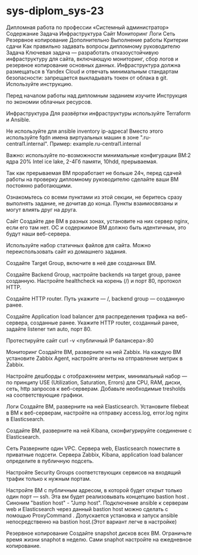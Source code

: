 # sys-diplom_sys-23
Дипломная работа по профессии «Системный администратор»
Содержание
Задача
Инфраструктура
Сайт
Мониторинг
Логи
Сеть
Резервное копирование
Дополнительно
Выполнение работы
Критерии сдачи
Как правильно задавать вопросы дипломному руководителю
Задача
Ключевая задача — разработать отказоустойчивую инфраструктуру для сайта, включающую мониторинг, сбор логов и резервное копирование основных данных. Инфраструктура должна размещаться в Yandex Cloud и отвечать минимальным стандартам безопасности: запрещается выкладывать токен от облака в git. Используйте инструкцию.

Перед началом работы над дипломным заданием изучите Инструкция по экономии облачных ресурсов.

Инфраструктура
Для развёртки инфраструктуры используйте Terraform и Ansible.

Не используйте для ansible inventory ip-адреса! Вместо этого используйте fqdn имена виртуальных машин в зоне ".ru-central1.internal". Пример: example.ru-central1.internal

Важно: используйте по-возможности минимальные конфигурации ВМ:2 ядра 20% Intel ice lake, 2-4Гб памяти, 10hdd, прерываемая.

Так как прерываемая ВМ проработает не больше 24ч, перед сдачей работы на проверку дипломному руководителю сделайте ваши ВМ постоянно работающими.

Ознакомьтесь со всеми пунктами из этой секции, не беритесь сразу выполнять задание, не дочитав до конца. Пункты взаимосвязаны и могут влиять друг на друга.

Сайт
Создайте две ВМ в разных зонах, установите на них сервер nginx, если его там нет. ОС и содержимое ВМ должно быть идентичным, это будут наши веб-сервера.

Используйте набор статичных файлов для сайта. Можно переиспользовать сайт из домашнего задания.

Создайте Target Group, включите в неё две созданных ВМ.

Создайте Backend Group, настройте backends на target group, ранее созданную. Настройте healthcheck на корень (/) и порт 80, протокол HTTP.

Создайте HTTP router. Путь укажите — /, backend group — созданную ранее.

Создайте Application load balancer для распределения трафика на веб-сервера, созданные ранее. Укажите HTTP router, созданный ранее, задайте listener тип auto, порт 80.

Протестируйте сайт curl -v <публичный IP балансера>:80

Мониторинг
Создайте ВМ, разверните на ней Zabbix. На каждую ВМ установите Zabbix Agent, настройте агенты на отправление метрик в Zabbix.

Настройте дешборды с отображением метрик, минимальный набор — по принципу USE (Utilization, Saturation, Errors) для CPU, RAM, диски, сеть, http запросов к веб-серверам. Добавьте необходимые tresholds на соответствующие графики.

Логи
Cоздайте ВМ, разверните на ней Elasticsearch. Установите filebeat в ВМ к веб-серверам, настройте на отправку access.log, error.log nginx в Elasticsearch.

Создайте ВМ, разверните на ней Kibana, сконфигурируйте соединение с Elasticsearch.

Сеть
Разверните один VPC. Сервера web, Elasticsearch поместите в приватные подсети. Сервера Zabbix, Kibana, application load balancer определите в публичную подсеть.

Настройте Security Groups соответствующих сервисов на входящий трафик только к нужным портам.

Настройте ВМ с публичным адресом, в которой будет открыт только один порт — ssh. Эта вм будет реализовывать концепцию bastion host . Синоним "bastion host" - "Jump host". Подключение ansible к серверам web и Elasticsearch через данный bastion host можно сделать с помощью ProxyCommand . Допускается установка и запуск ansible непосредственно на bastion host.(Этот вариант легче в настройке)

Резервное копирование
Создайте snapshot дисков всех ВМ. Ограничьте время жизни snaphot в неделю. Сами snaphot настройте на ежедневное копирование.
